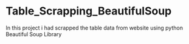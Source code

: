# Table_Scrapping_BeautifulSoup
In this project i had scrapped the table data from website using python Beautiful Soup Library
